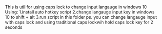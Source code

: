 This is util for using caps lock to change input langauge in windows 10 
Using:
1.install auto hotkey script
2.change langauge input key in windows 10 to shift + alt
3.run script in this folder
ps. you can change langauge input with caps lock and using traditional caps lockwih hold caps lock key for 2 seconds
